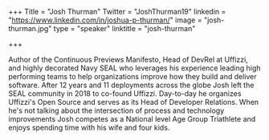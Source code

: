 +++
Title = "Josh Thurman"
Twitter = "JoshThurman19"
linkedin = "https://www.linkedin.com/in/joshua-p-thurman/"
image = "josh-thurman.jpg"
type = "speaker"
linktitle = "josh-thurman"

+++

Author of the Continuous Previews Manifesto, Head of DevRel at Uffizzi, and highly decorated Navy SEAL who leverages his experience leading high performing teams to help organizations improve how they build and deliver software.  After 12 years and 11 deployments across the globe Josh left the SEAL community in 2018 to co-found Uffizzi.  Day-to-day he organizes Uffizzi's Open Source and serves as its Head of Developer Relations.   When he's not talking about the intersection of process and technology improvements Josh competes as a National level Age Group Triathlete and enjoys spending time with his wife and four kids.
